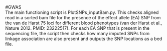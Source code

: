 #GWAS<br>
The main functioning script is PlotSNPs_inputBam.py. This checks aligned read in a sorted bam file for the presence of the effect allele (EA) SNP from the van de Harst 75 loci for different blood phenotypes (van der Harst et al., Nature 2012. PMID: 23222517).
For each EA SNP that is present in the sequencing file, the script then checks how many imputed SNPs from linkage association are also present and outputs the SNP locations as a bed file.
